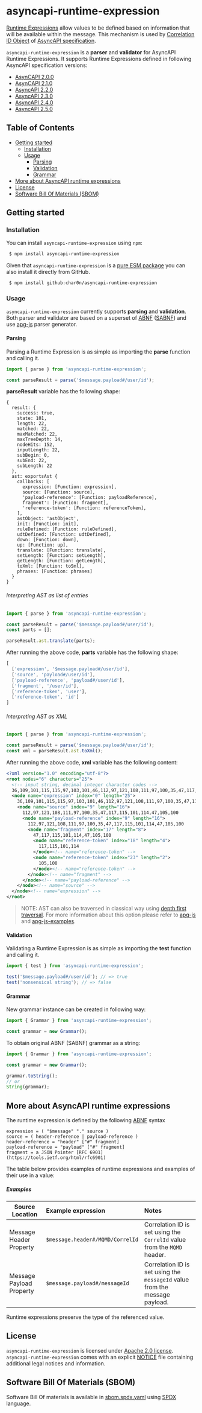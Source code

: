 # asyncapi-runtime-expression

[Runtime Expressions](https://github.com/asyncapi/spec/blob/master/spec/asyncapi.md#runtimeExpression) allow values to be defined based on information that will be available within the message.
This mechanism is used by [Correlation ID Object](https://github.com/asyncapi/spec/blob/master/spec/asyncapi.md#correlationIdObject) of [AsyncAPI specification](https://github.com/asyncapi/spec/blob/master/spec/asyncapi.md).

`asyncapi-runtime-expression` is a **parser** and **validator** for AsyncAPI Runtime Expressions. It supports
Runtime Expressions defined in following AsyncAPI specification versions:

- [AsynCAPI 2.0.0](https://www.asyncapi.com/docs/reference/specification/v2.0.0#runtimeExpression)
- [AsynCAPI 2.1.0](https://www.asyncapi.com/docs/reference/specification/v2.1.0#runtimeExpression)
- [AsyncAPI 2.2.0](https://www.asyncapi.com/docs/reference/specification/v2.2.0#runtimeExpressionn)
- [AsyncAPI 2.3.0](https://www.asyncapi.com/docs/reference/specification/v2.3.0#runtimeExpression)
- [AsyncAPI 2.4.0](https://www.asyncapi.com/docs/reference/specification/v2.4.0#runtimeExpression)
- [AsyncAPI 2.5.0](https://www.asyncapi.com/docs/reference/specification/v2.5.0#runtimeExpression)

## Table of Contents

- [Getting started](#getting-started)
  - [Installation](#installation)
  - [Usage](#usage)
    - [Parsing](#parsing)
    - [Validation](#validation)
    - [Grammar](#grammar)
- [More about AsyncAPI runtime expressions](#more-about-asyncapi-runtime-expressions)
- [License](#license)
- [Software Bill Of Materials (SBOM)](#software-bill-of-materials-sbom)


## Getting started

### Installation

You can install `asyncapi-runtime-expression` using `npm`:

```sh
 $ npm install asyncapi-runtime-expression
```

Given that `asyncapi-runtime-expression` is a [pure ESM package](https://gist.github.com/sindresorhus/a39789f98801d908bbc7ff3ecc99d99c)
you can also install it directly from GitHub.

```sh
 $ npm install github:char0n/asyncapi-runtime-expression
```

### Usage

`asyncapi-runtime-expression` currently supports **parsing** and **validation**.
Both parser and validator are based on a superset of [ABNF](https://www.rfc-editor.org/rfc/rfc5234) ([SABNF](https://cs.github.com/ldthomas/apg-js2/blob/master/SABNF.md))
and use [apg-js](https://github.com/ldthomas/apg-js) parser generator.

#### Parsing

Parsing a Runtime Expression is as simple as importing the **parse** function
and calling it.

```js
import { parse } from 'asyncapi-runtime-expression';

const parseResult = parse('$message.payload#/user/id');
```

**parseResult** variable has the following shape:

```
{
  result: {
    success: true,
    state: 101,
    length: 22,
    matched: 22,
    maxMatched: 22,
    maxTreeDepth: 14,
    nodeHits: 152,
    inputLength: 22,
    subBegin: 0,
    subEnd: 22,
    subLength: 22
  },
  ast: exportsAst {
    callbacks: [
      expression: [Function: expression],
      source: [Function: source],
      'payload-reference': [Function: payloadReference],
      fragment': [Function: fragment],
      'reference-token': [Function: referenceToken],
    ],
    astObject: 'astObject',
    init: [Function: init],
    ruleDefined: [Function: ruleDefined],
    udtDefined: [Function: udtDefined],
    down: [Function: down],
    up: [Function: up],
    translate: [Function: translate],
    setLength: [Function: setLength],
    getLength: [Function: getLength],
    toXml: [Function: toSml],
    phrases: [Function: phrases]
  }
}
```

###### Interpreting AST as list of entries

```js
import { parse } from 'asyncapi-runtime-expression';

const parseResult = parse('$message.payload#/user/id');
const parts = [];

parseResult.ast.translate(parts);
```

After running the above code, **parts** variable has the following shape:

```js
[
  ['expression', '$message.payload#/user/id'],
  ['source', 'payload#/user/id'],
  ['payload-reference', 'payload#/user/id'],
  ['fragment', '/user/id'],
  ['reference-token', 'user'],
  ['reference-token', 'id']
]
```

###### Interpreting AST as XML

```js
import { parse } from 'asyncapi-runtime-expression';

const parseResult = parse('$message.payload#/user/id');
const xml = parseResult.ast.toXml();
```

After running the above code, **xml** variable has the following content:

```xml
<?xml version="1.0" encoding="utf-8"?>
<root nodes="6" characters="25">
  <!-- input string, decimal integer character codes -->
  36,109,101,115,115,97,103,101,46,112,97,121,108,111,97,100,35,47,117,115,101,114,47,105,100
  <node name="expression" index="0" length="25">
    36,109,101,115,115,97,103,101,46,112,97,121,108,111,97,100,35,47,117,115,101,114,47,105,100
    <node name="source" index="9" length="16">
      112,97,121,108,111,97,100,35,47,117,115,101,114,47,105,100
      <node name="payload-reference" index="9" length="16">
        112,97,121,108,111,97,100,35,47,117,115,101,114,47,105,100
        <node name="fragment" index="17" length="8">
          47,117,115,101,114,47,105,100
          <node name="reference-token" index="18" length="4">
            117,115,101,114
          </node><!-- name="reference-token" -->
          <node name="reference-token" index="23" length="2">
            105,100
          </node><!-- name="reference-token" -->
        </node><!-- name="fragment" -->
      </node><!-- name="payload-reference" -->
    </node><!-- name="source" -->
  </node><!-- name="expression" -->
</root>
```

> NOTE: AST can also be traversed in classical way using [depth first traversal](https://www.tutorialspoint.com/data_structures_algorithms/depth_first_traversal.htm). For more information about this option please refer to [apg-js](https://github.com/ldthomas/apg-js) and [apg-js-examples](https://github.com/ldthomas/apg-js-examples).

#### Validation

Validating a Runtime Expression is as simple as importing the **test** function
and calling it.

```js
import { test } from 'asyncapi-runtime-expression';

test('$message.payload#/user/id'); // => true
test('nonsensical string'); // => false
```

#### Grammar

New grammar instance can be created in following way:

```js
import { Grammar } from 'asyncapi-runtime-expression';

const grammar = new Grammar();
```

To obtain original ABNF (SABNF) grammar as a string:

```js
import { Grammar } from 'asyncapi-runtime-expression';

const grammar = new Grammar();

grammar.toString();
// or
String(grammar);
```

## More about AsyncAPI runtime expressions

The runtime expression is defined by the following [ABNF](https://tools.ietf.org/html/rfc5234) syntax

```abnf
expression = ( "$message" "." source )
source = ( header-reference | payload-reference )
header-reference = "header" ["#" fragment]
payload-reference = "payload" ["#" fragment]
fragment = a JSON Pointer [RFC 6901](https://tools.ietf.org/html/rfc6901)
```



The table below provides examples of runtime expressions and examples of their use in a value:

##### Examples

Source Location | Example expression  | Notes
---|:---|:---|
Message Header Property | `$message.header#/MQMD/CorrelId` | Correlation ID is set using the `CorrelId` value from the `MQMD` header.
Message Payload Property | `$message.payload#/messageId` | Correlation ID is set using the `messageId` value from the message payload.

Runtime expressions preserve the type of the referenced value.

## License

`asyncapi-runtime-expression` is licensed under [Apache 2.0 license](https://github.com/char0n/asyncapi-runtime-expression/blob/main/LICENSE).
`asyncapi-runtime-expression` comes with an explicit [NOTICE](https://github.com/char0n/asyncapi-runtime-expression/blob/main/NOTICE) file
containing additional legal notices and information.

## Software Bill Of Materials (SBOM)

Software Bill Of materials is available in [sbom.spdx.yaml](https://github.com/char0n/asyncapi-runtime-expression/blob/main/sbom.spdx.yaml) using [SPDX](https://spdx.dev/) language.
